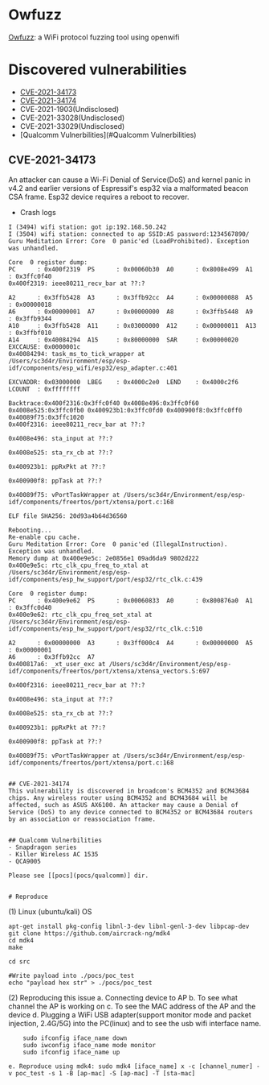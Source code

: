 # Owfuzz
[Owfuzz](https://github.com/alipay/WiFi-Protocol-Fuzzing-Tool): a WiFi protocol fuzzing tool using openwifi


# Discovered vulnerabilities

- [CVE-2021-34173](#CVE-2021-34173)
- [CVE-2021-34174](#CVE-2021-34174)
- CVE-2021-1903(Undisclosed)
- CVE-2021-33028(Undisclosed)
- CVE-2021-33029(Undisclosed)
- [Qualcomm Vulnerbilities](#Qualcomm Vulnerbilities)

## CVE-2021-34173

An attacker can cause a Wi-Fi Denial of Service(DoS) and kernel panic in v4.2 and earlier versions of Espressif's esp32 via a malformated beacon CSA frame. Esp32 device requires a reboot to recover.

- Crash logs
```
I (3494) wifi station: got ip:192.168.50.242
I (3504) wifi station: connected to ap SSID:AS password:1234567890/
Guru Meditation Error: Core  0 panic'ed (LoadProhibited). Exception was unhandled.

Core  0 register dump:
PC      : 0x400f2319  PS      : 0x00060b30  A0      : 0x8008e499  A1      : 0x3ffc0f40
0x400f2319: ieee80211_recv_bar at ??:?

A2      : 0x3ffb5428  A3      : 0x3ffb92cc  A4      : 0x00000088  A5      : 0x00000018
A6      : 0x00000001  A7      : 0x00000000  A8      : 0x3ffb5448  A9      : 0x3ffb9344
A10     : 0x3ffb5428  A11     : 0x03000000  A12     : 0x00000011  A13     : 0x3ffbf010
A14     : 0x40084294  A15     : 0x80000000  SAR     : 0x00000020  EXCCAUSE: 0x0000001c
0x40084294: task_ms_to_tick_wrapper at /Users/sc3d4r/Environment/esp/esp-idf/components/esp_wifi/esp32/esp_adapter.c:401

EXCVADDR: 0x03000000  LBEG    : 0x4000c2e0  LEND    : 0x4000c2f6  LCOUNT  : 0xffffffff

Backtrace:0x400f2316:0x3ffc0f40 0x4008e496:0x3ffc0f60 0x4008e525:0x3ffc0fb0 0x400923b1:0x3ffc0fd0 0x400900f8:0x3ffc0ff0 0x40089f75:0x3ffc1020
0x400f2316: ieee80211_recv_bar at ??:?

0x4008e496: sta_input at ??:?

0x4008e525: sta_rx_cb at ??:?

0x400923b1: ppRxPkt at ??:?

0x400900f8: ppTask at ??:?

0x40089f75: vPortTaskWrapper at /Users/sc3d4r/Environment/esp/esp-idf/components/freertos/port/xtensa/port.c:168

ELF file SHA256: 20d93a4b64d36560

Rebooting...
Re-enable cpu cache.
Guru Meditation Error: Core  0 panic'ed (IllegalInstruction). Exception was unhandled.
Memory dump at 0x400e9e5c: 2e0856e1 09ad6da9 9802d222
0x400e9e5c: rtc_clk_cpu_freq_to_xtal at /Users/sc3d4r/Environment/esp/esp-idf/components/esp_hw_support/port/esp32/rtc_clk.c:439

Core  0 register dump:
PC      : 0x400e9e62  PS      : 0x00060833  A0      : 0x800876a0  A1      : 0x3ffc0d40
0x400e9e62: rtc_clk_cpu_freq_set_xtal at /Users/sc3d4r/Environment/esp/esp-idf/components/esp_hw_support/port/esp32/rtc_clk.c:510

A2      : 0x00000000  A3      : 0x3ff000c4  A4      : 0x00000000  A5      : 0x00000001
A6      : 0x3ffb92cc  A7  
0x400817a6: _xt_user_exc at /Users/sc3d4r/Environment/esp/esp-idf/components/freertos/port/xtensa/xtensa_vectors.S:697

0x400f2316: ieee80211_recv_bar at ??:?

0x4008e496: sta_input at ??:?

0x4008e525: sta_rx_cb at ??:?

0x400923b1: ppRxPkt at ??:?

0x400900f8: ppTask at ??:?

0x40089f75: vPortTaskWrapper at /Users/sc3d4r/Environment/esp/esp-idf/components/freertos/port/xtensa/port.c:168


## CVE-2021-34174
This vulnerability is discovered in broadcom's BCM4352 and BCM43684 chips. Any wireless router using BCM4352 and BCM43684 will be affected, such as ASUS AX6100. An attacker may cause a Denial of Service (DoS) to any device connected to BCM4352 or BCM43684 routers by an association or reassociation frame.


## Qualcomm Vulnerbilities
- Snapdragon series
- Killer Wireless AC 1535
- QCA9005

Please see [[pocs](pocs/qualcomm)] dir.


# Reproduce
```
(1) Linux (ubuntu/kali) OS

    apt-get install pkg-config libnl-3-dev libnl-genl-3-dev libpcap-dev 
    git clone https://github.com/aircrack-ng/mdk4
    cd mdk4
    make

    cd src

    #Write payload into ./pocs/poc_test
    echo "payload hex str" > ./pocs/poc_test


(2) Reproducing this issue
    a. Connecting device to AP
    b. To see what channel the AP is working on
    c. To see the MAC address of the AP and the device
    d. Plugging a WiFi USB adapter(support monitor mode and packet injection, 2.4G/5G) into the PC(linux) and to see the usb wifi interface name.

        sudo ifconfig iface_name down
        sudo iwconfig iface_name mode monitor
        sudo ifconfig iface_name up

    e. Reproduce using mdk4: sudo mdk4 [iface_name] x -c [channel_numer] -v poc_test -s 1 -B [ap-mac] -S [ap-mac] -T [sta-mac]
```